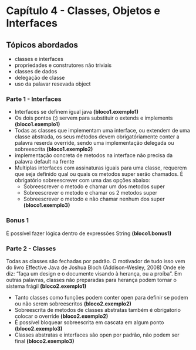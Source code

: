 # Capítulo 4 - Classes, Objetos e Interfaces #

## Tópicos abordados ##
* classes e interfaces 
* propriedades e construtores não triviais
* classes de dados
* delegação de classe
* uso da palavar resevada object


### Parte 1 - Interfaces ###

 - Interfaces se definem igual java **(bloco1.exemplo1)**
 - Os dois pontos (:) servem para substituir o extends e implements **(bloco1.exemplo1)**
 - Todas as classes que implementam uma interface, ou extendem de uma classe abstrada, 
    os seus métodos devem obrigatóriamente conter a palavra reserda override, 
    sendo uma implementação delegada ou sobreescrita **(bloco1.exemplo2)**
 - implementação concreta de metodos na interface não precisa da palavra default na frente 
 - Multiplas interfaces com assinaturas iguais para uma classe, requerem que seja definido qual ou quais os metodos 
 super serão chamados. É obrigatório sobreescrever com uma das opções abaixo:
    * Sobreescrever o metodo e chamar um dos metodos super
    * Sobreescrever o metodo e chamar os 2 metodos super
    * Sobreescrever o metodo e não chamar nenhum dos super **(bloco1.exemplo3)**

### Bonus 1 ### 
É possível fazer lógica dentro de expressões String **(bloco1.bonus1)**

### Parte 2 - Classes ###

Todas as classes são fechadas por padrão. O motivador de tudo isso vem do livro Effective Java de Joshua Bloch (Addison-Wesley, 2008)
Onde ele diz: “faça um design e o documente visando à herança, ou a proíba”. 
Em outras palavras, classes não preparadas para herança podem tornar o sistema frágil **(bloco2.exemplo1)**

- Tanto classes como funções podem conter open para definir se podem ou não serem sobreescritos **(bloco2.exemplo2)**
- Sobreescrita de metodos de classes abstratas também é obrigatorio colocar o override **(bloco2.exemplo2)**
- É possível bloquear sobreescrita em cascata em algum ponto **(bloco2.exemplo3)**
- Classes abstratas e interfaces são open por padrão, não podem ser final **(bloco2.exemplo3)**
 